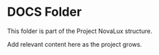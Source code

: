 # DOCS Folder

This folder is part of the Project NovaLux structure.

Add relevant content here as the project grows.
